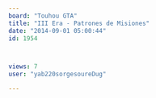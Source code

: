 ```yaml
---
board: "Touhou GTA"
title: "III Era - Patrones de Misiones"
date: "2014-09-01 05:00:44"
id: 1954



views: 7
user: "yab220sorgesoureDug"

---
```

